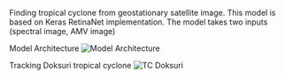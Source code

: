 Finding tropical cyclone from geostationary satellite image. This model is based on Keras RetinaNet implementation. The model takes two inputs (spectral image, AMV image)

Model Architecture
![Model Architecture](https://github.com/viethungluu/DeepTC5/images/deeptc.png)

Tracking Doksuri tropical cyclone
![TC Doksuri](https://github.com/viethungluu/DeepTC5/images/doksuri.gif)
